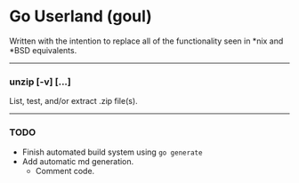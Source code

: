# Go Userland (goul)

Written with the intention to replace all of the functionality seen in *nix and *BSD equivalents.

---

### unzip [-v] [...]
List, test, and/or extract .zip file(s).

---

### TODO

* Finish automated build system using `go generate`
* Add automatic md generation.
    * Comment code.